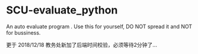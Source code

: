 # SCU-evaluate_python
An auto evaluate program .
Use this for yourself, DO NOT spread it and NOT for bussiness.

更于 2018/12/18
教务处新加了后端时间校验，必须等待2分钟了...
